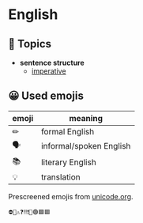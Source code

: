 # English

## 📂 Topics
* **sentence structure**
  * [imperative](topics/imperative.md)

## 😀 Used emojis

| emoji | meaning |
| ----- | ------- |
| ✏ | formal English |
| 🗣 | informal/spoken English |
| 📚 | literary English |
| 💡| translation |

Prescreened emojis from [unicode.org](https://unicode.org/emoji/charts/full-emoji-list.html).
```
⛔🚫⚠❓‼❗🔴🟢🟩🟥
```
